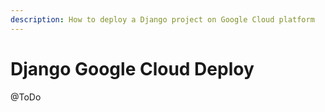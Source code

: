 ```yaml
---
description: How to deploy a Django project on Google Cloud platform
---
```


# Django Google Cloud Deploy

@ToDo 

